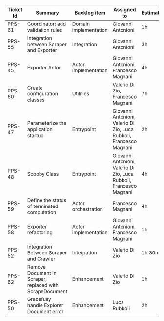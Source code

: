 | Ticket Id | Summary                                                       | Backlog item          | Assigned to                                                         | Estimation | Actual | Type          |
|-----------|---------------------------------------------------------------|-----------------------|---------------------------------------------------------------------|------------|--------|---------------|
| PPS-61    | Coordinator: add validation rules                             | Domain implementation | Giovanni Antonioni                                                  | 1h         | 1h     | Dev           |
| PPS-55    | Integration between Scraper and Exporter                      | Integration           | Giovanni Antonioni                                                  | 3h         | 5h     | Integration   |
| PPS-45    | Exporter Actor                                                | Actor implementation  | Giovanni Antonioni, Francesco Magnani                               | 4h         | 2h     | Dev           |
| PPS-60    | Create configuration classes                                  | Utilities             | Valerio Di Zio, Francesco Magnani                                   | 7h         | 5h     | Dev           |
| PPS-47    | Parameterize the application startup                          | Entrypoint            | Giovanni Antonioni, Valerio Di Zio, Luca Rubboli, Francesco Magnani | 2h         | 1h 30m | Design        |
| PPS-48    | Scooby Class                                                  | Entrypoint            | Giovanni Antonioni, Valerio Di Zio, Luca Rubboli, Francesco Magnani | 4h         | 3h     | Dev           |
| PPS-59    | Define the status of terminated computation                   | Actor orchestration   | Francesco Magnani                                                   | 4h         | 3h     | Fix           |
| PPS-58    | Exporter refactoring                                          | Actor implementation  | Giovanni Antonioni, Francesco Magnani                               | 1h         | 1h     | Refactoring   |
| PPS-52    | Integration Between Scraper and Crawler                       | Integration           | Valerio Di Zio                                                      | 1h 30m     | 1h     | Integration   |
| PPS-62    | Remove Document in Scraper, replaced with ScrapeDocument      | Enhancement           | Valerio Di Zio                                                      | 1h         | 1h 30m | Refactoring   |
| PPS-50    | Gracefully handle Explorer Document error                     | Enhancement           | Luca Rubboli                                                        | 2h         | 1h 30m | Fix           |